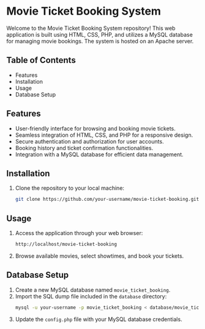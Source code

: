# Movie Ticket Booking System

Welcome to the Movie Ticket Booking System repository! This web application is built using HTML, CSS, PHP, and utilizes a MySQL database for managing movie bookings. The system is hosted on an Apache server.

## Table of Contents
- Features
- Installation
- Usage
- Database Setup

## Features
- User-friendly interface for browsing and booking movie tickets.
- Seamless integration of HTML, CSS, and PHP for a responsive design.
- Secure authentication and authorization for user accounts.
- Booking history and ticket confirmation functionalities.
- Integration with a MySQL database for efficient data management.

## Installation
1. Clone the repository to your local machine:
   ```bash
   git clone https://github.com/your-username/movie-ticket-booking.git
## Usage

1. Access the application through your web browser:
    ```bash
    http://localhost/movie-ticket-booking
    ```
2. Browse available movies, select showtimes, and book your tickets.

## Database Setup

1. Create a new MySQL database named `movie_ticket_booking`.
2. Import the SQL dump file included in the `database` directory:
    ```bash
    mysql -u your-username -p movie_ticket_booking < database/movie_ticket_booking.sql
    ```
3. Update the `config.php` file with your MySQL database credentials.
